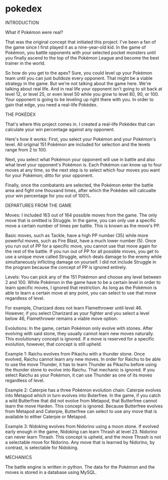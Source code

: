 # pokedex
INTRODUCTION

What if Pokémon were real?

That was the original concept that initiated this project. I've been a fan of the game since I first played it as a nine-year-old kid. In the game of Pokémon, you battle opponents with your selected pocket monsters until you finally ascend to the top of the Pokémon League and become the best trainer in the world.

So how do you get to the apex? Sure, you could level up your Pokémon team until you can just bulldoze every opponent. That might be a viable strategy in the game. But we're not talking about the game here. We're talking about real life. And in real life your opponent isn't going to sit back at level 12, or level 25, or even level 50 while you grow to level 80, 90, or 100. Your opponent is going to be leveling up right there with you. In order to gain that edge, you need a real-life Pokédex.

THE POKÉDEX

That's where this project comes in. I created a real-life Pokédex that can calculate your win percentage against any opponent.

Here's how it works: First, you select your Pokémon and your Pokémon's level. All original 151 Pokémon are included for selection and the levels range from 2 to 100.

Next, you select what Pokémon your opponent will use in battle and also what level your opponent's Pokémon is. Each Pokémon can know up to four moves at any time, so the next step is to select which four moves you want for your Pokémon; ditto for your opponent.

Finally, once the combatants are selected, the Pokémon enter the battle area and fight one thousand times, after which the Pokédex will calcualte your win percentage for you out of 100%.

DEPARTURES FROM THE GAME

Moves:
I included 163 out of 164 possible moves from the game. The only move that is omitted is Struggle. In the game, you can only use a specific move a certain number of times per battle. This is known as the move's PP.

Basic moves, such as Tackle, have a high PP number (35) while more powerful moves, such as Fire Blast, have a much lower number (5). Once you run out of PP for a specific move, you cannot use that move again for the rest of the battle. If you run out of PP for all possible moves, you get to use a unique move called Struggle, which deals damage to the enemy while simultaneously inflicting damage on yourself. I did not include Struggle in the program because the concept of PP is ignored entirely.

Levels:
You can pick any of the 151 Pokémon and choose any level between 2 and 100. While Pokémon in the game have to be a certain level in order to learn specific moves, I ignored that restriction. As long as the Pokémon is able to learn a certain move at any point, you can select to use that move regardless of level.

For example, Charizard does not learn Flamethrower until level 46. However, if you select Charizard as your fighter and you select a level below 46, Flamethrower remains a viable move option.

Evolutions: In the game, certain Pokémon only evolve with stones. After evolving with said stone, they usually cannot learn new moves naturally. This evolutionary concept is ignored. If a move is reserved for a specific evolution, however, that concept is still upheld.

Example 1: Raichu evolves from Pikachu with a thunder stone. Once evolved, Raichu cannot learn any new moves. In order for Raichu to be able to use the move Thunder, it has to learn Thunder as Pikachu before using the thunder stone to evolve into Raichu. That mechanic is ignored. If you select Raichu as your Pokémon, it can use Thunder as one of its moves regardless of level.

Example 2: Caterpie has a three Pokémon evolution chain: Caterpie evolves into Metapod which in turn evolves into Buterfree. In the game, if you catch a wild Butterfree that did not evolve from Metapod, that Butterfree cannot learn the move Harden. This concept is ignored. Because Butterfree evolves from Metapod and Caterpie, Butterfree can select to use any move that is available to either Caterpie or Metapod.

Example 3: Nidoking evolves from Nidorino using a moon stone. If evolved early enough in the game, Nidoking can learn Thrash at level 23. Nidorino can never learn Thrash. This concept is upheld, and the move Thrash is not a selectable move for Nidorino. Any move that is learned by Nidorino, by contrast, is selectable for Nidoking.

MECHANICS

The battle engine is written in python. The data for the Pokémon and the moves is stored in a database using MySQL.
